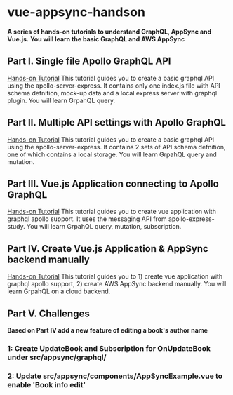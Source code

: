 # vue-appsync-handson
**A series of hands-on tutorials to understand GraphQL, AppSync and Vue.js.**
**You will learn the basic GraphQL and AWS AppSync**

## Part I. Single file Apollo GraphQL API
[Hands-on Tutorial](graphql-express-server.MD)
This tutorial guides you to create a basic graphql API using the apollo-server-express. It contains only one index.js file with API schema defnition, mock-up data and a local express server with graphql plugin. You will learn GrpahQL query.

## Part II. Multiple API settings with Apollo GraphQL
[Hands-on Tutorial](apollo-express-study.MD)
This tutorial guides you to create a basic graphql API using the apollo-server-express. It contains 2 sets of API schema defnition, one of which contains a local storage. You will learn GrpahQL query and mutation. 

## Part III. Vue.js Application connecting to Apollo GraphQL
[Hands-on Tutorial](vue-apollo-study.MD)
This tutorial guides you to create vue application with graphql apollo support. It uses the messaging API from apollo-express-study. You will learn GrpahQL query, mutation, subscription. 

## Part IV. Create Vue.js Application & AppSync backend manually
[Hands-on Tutorial](vue-appsync-study.MD)
This tutorial guides you to 1) create vue application with graphql apollo support, 2) create AWS AppSync backend manually. You will learn GrpahQL on a cloud backend. 

## Part V. Challenges
**Based on Part IV add a new feature of editing a book's author name**
### 1: Create UpdateBook and Subscription for OnUpdateBook under src/appsync/graphql/

### 2: Update src/appsync/components/AppSyncExample.vue to enable 'Book info edit'
